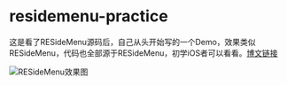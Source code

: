# residemenu-practice
这是看了RESideMenu源码后，自己从头开始写的一个Demo，效果类似RESideMenu，代码也全部源于RESideMenu，初学iOS者可以看看。[博文链接](http://www.jianshu.com/p/3dbc2786e0be)

![RESideMenu效果图](http://upload-images.jianshu.io/upload_images/286774-7cdf1a615034e66f.gif?imageMogr2/auto-orient/strip)
